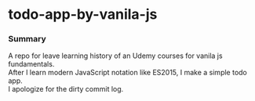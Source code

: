 # todo-app-by-vanila-js

### Summary

A repo for leave learning history of an Udemy courses for vanila js fundamentals.  
After I learn modern JavaScript notation like ES2015, I make a simple todo app.  
I apologize for the dirty commit log.

